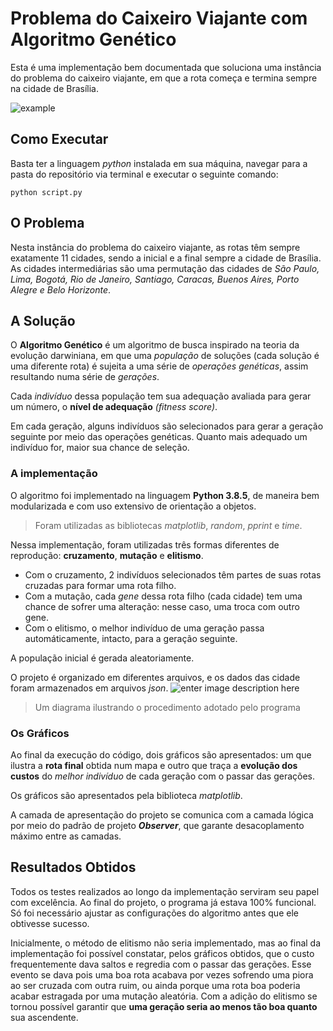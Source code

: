 # Problema do Caixeiro Viajante com  Algoritmo Genético
Esta é uma implementação bem documentada que soluciona uma instância do problema do caixeiro viajante, em que a rota começa e termina sempre na cidade de Brasília.

![example](https://i.ibb.co/Vq9MyQY/example.png)

## Como Executar
Basta ter a linguagem *python* instalada em sua máquina, navegar para a pasta do repositório via terminal e executar o seguinte comando:

    python script.py

## O Problema
Nesta instância do problema do caixeiro viajante, as rotas têm sempre exatamente 11 cidades, sendo a inicial e a final sempre a cidade de Brasília. As cidades intermediárias são uma permutação das cidades de *São Paulo, Lima, Bogotá, Rio de Janeiro, Santiago, Caracas, Buenos Aires, Porto Alegre e Belo Horizonte*.
## A Solução
O **Algoritmo Genético** é um algoritmo de busca inspirado na teoria da evolução darwiniana, em que uma *população* de soluções (cada solução é uma diferente rota) é sujeita a uma série de *operações genéticas*, assim resultando numa série de *gerações*.

Cada *indivíduo* dessa população tem sua adequação avaliada para gerar um número, o **nível de adequação** *(fitness score)*.

Em cada geração, alguns indivíduos são selecionados para gerar a geração seguinte por meio das operações genéticas. Quanto mais adequado um indivíduo for, maior sua chance de seleção.

### A implementação
O algoritmo foi implementado na linguagem **Python 3.8.5**, de maneira bem modularizada e com uso extensivo de orientação a objetos.
> Foram utilizadas as bibliotecas *matplotlib*, *random*, *pprint* e *time*.

Nessa implementação, foram utilizadas três formas diferentes de reprodução: **cruzamento**, **mutação** e **elitismo**.

- Com o cruzamento, 2 indivíduos selecionados têm partes de suas rotas cruzadas para formar uma rota filho.
- Com a mutação, cada *gene* dessa rota filho (cada cidade) tem uma chance de sofrer uma alteração: nesse caso, uma troca com outro gene.
- Com o elitismo, o melhor indivíduo de uma geração passa automáticamente, intacto, para a geração seguinte.

A população inicial é gerada aleatoriamente.

O projeto é organizado em diferentes arquivos, e os dados das cidade foram armazenados em arquivos *json*.
![enter image description here](https://i.ibb.co/zJC4XXM/concept-model.png)
> Um diagrama ilustrando o procedimento adotado pelo programa
### Os Gráficos
Ao final da execução do código, dois gráficos são apresentados: um que ilustra a **rota final** obtida num mapa e outro que traça a **evolução dos custos** do *melhor indivíduo* de cada geração com o passar das gerações.

Os gráficos são apresentados pela biblioteca *matplotlib*.

A camada de apresentação do projeto se comunica com a camada lógica por meio do padrão de projeto ***Observer***, que garante desacoplamento máximo entre as camadas.
## Resultados Obtidos
Todos os testes realizados ao longo da implementação serviram seu papel com excelência. Ao final do projeto, o programa já estava 100% funcional. Só foi necessário ajustar as configurações do algoritmo antes que ele obtivesse sucesso.

Inicialmente, o método de elitismo não seria implementado, mas ao final da implementação foi possível constatar, pelos gráficos obtidos, que o custo frequentemente dava saltos e regredia com o passar das gerações.
Esse evento se dava pois uma boa rota acabava por vezes sofrendo uma piora ao ser cruzada com outra ruim, ou ainda porque uma rota boa poderia acabar estragada por uma mutação aleatória.
Com a adição do elitismo se tornou possível garantir que **uma geração seria ao menos tão boa quanto** sua ascendente.
<!--stackedit_data:
eyJoaXN0b3J5IjpbLTYxNDQ4NDYyMyw0ODI3MjU2MDYsLTIwND
MwMTEzMDEsLTQ3MzI4Nzc3OCwzNDAyMDU3MDMsNzMwOTk4MTE2
XX0=
-->
